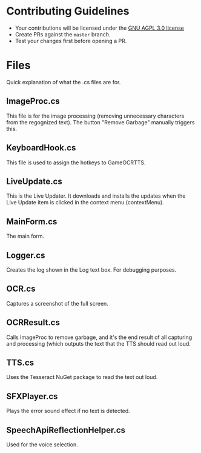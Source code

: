 # Contributing Guidelines
- Your contributions will be licensed under the [GNU AGPL 3.0 license](https://github.com/MrFlapstaart/GameOCRTTS/blob/master/LICENSE.md)
- Create PRs against the `master` branch.
- Test your changes first before opening a PR.
# Files
Quick explanation of what the .cs files are for. 
## ImageProc.cs
This file is for the image processing (removing unnecessary characters from the regognized text). The button "Remove Garbage" manually triggers this.
## KeyboardHook.cs
This file is used to assign the hotkeys to GameOCRTTS.
## LiveUpdate.cs
This is the Live Updater. It downloads and installs the updates when the Live Update item is clicked in the context menu (contextMenu).
## MainForm.cs
The main form.
## Logger.cs
Creates the log shown in the Log text box. For debugging purposes.
## OCR.cs
Captures a screenshot of the full screen.
## OCRResult.cs
Calls ImageProc to remove garbage, and it's the end result of all capturing and processing (which outputs the text that the TTS should read out loud.
## TTS.cs
Uses the Tesseract NuGet package to read the text out loud.
## SFXPlayer.cs
Plays the error sound effect if no text is detected.
## SpeechApiReflectionHelper.cs
Used for the voice selection.
